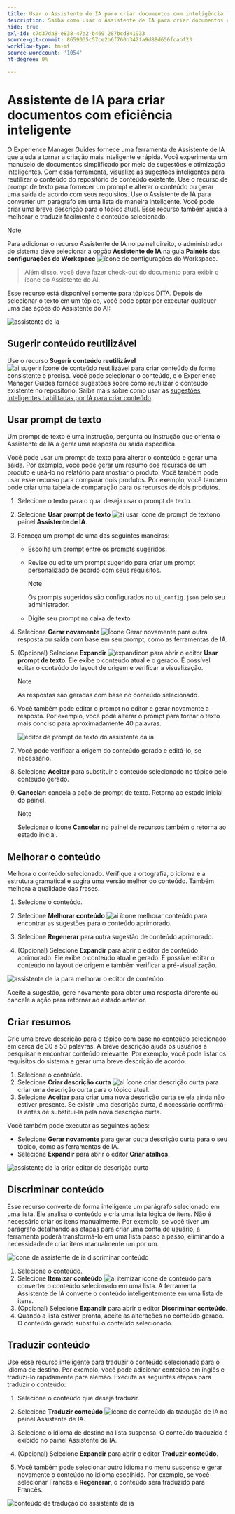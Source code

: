 ```yaml
---
title: Usar o Assistente de IA para criar documentos com inteligência `
description: Saiba como usar o Assistente de IA para criar documentos com eficiência inteligente no Editor da Web.
hide: true
exl-id: c7d37da8-e838-47a2-b469-287bcd841933
source-git-commit: 8659035c57ce2b6f760b342fa9d88d656fcabf23
workflow-type: tm+mt
source-wordcount: '1054'
ht-degree: 0%

---
```


# Assistente de IA para criar documentos com eficiência inteligente

O Experience Manager Guides fornece uma ferramenta de Assistente de IA que ajuda a tornar a criação mais inteligente e rápida. Você experimenta um manuseio de documentos simplificado por meio de sugestões e otimização inteligentes. Com essa ferramenta, visualize as sugestões inteligentes para reutilizar o conteúdo do repositório de conteúdo existente. Use o recurso de prompt de texto para fornecer um prompt e alterar o conteúdo ou gerar uma saída de acordo com seus requisitos. Use o Assistente de IA para converter um parágrafo em uma lista de maneira inteligente. Você pode criar uma breve descrição para o tópico atual. Esse recurso também ajuda a melhorar e traduzir facilmente o conteúdo selecionado.


>[!NOTE]
>
> Para adicionar o recurso Assistente de IA no painel direito, o administrador do sistema deve selecionar a opção **Assistente de IA** na guia **Painéis** das **configurações do Workspace** ![ícone de configurações do Workspace](./images/editor_settings_icon.svg).
> > Além disso, você deve fazer check-out do documento para exibir o ícone do Assistente do AI.

Esse recurso está disponível somente para tópicos DITA. Depois de selecionar o texto em um tópico, você pode optar por executar qualquer uma das ações do Assistente do AI:

![assistente de ia](./images/ai-assistant-panel.png)



## Sugerir conteúdo reutilizável


Use o recurso **Sugerir conteúdo reutilizável** ![ai sugerir ícone de conteúdo reutilizável ](./images/ai-suggest-reusable-content-icon.svg) para criar conteúdo de forma consistente e precisa. Você pode selecionar o conteúdo, e o Experience Manager Guides fornece sugestões sobre como reutilizar o conteúdo existente no repositório.
Saiba mais sobre como usar as [sugestões inteligentes habilitadas por IA para criar conteúdo](authoring-ai-based-smart-suggestions.md).





## Usar prompt de texto


Um prompt de texto é uma instrução, pergunta ou instrução que orienta o Assistente de IA a gerar uma resposta ou saída específica.

Você pode usar um prompt de texto para alterar o conteúdo e gerar uma saída.  Por exemplo, você pode gerar um resumo dos recursos de um produto e usá-lo no relatório para mostrar o produto. Você também pode usar esse recurso para comparar dois produtos. Por exemplo, você também pode criar uma tabela de comparação para os recursos de dois produtos.


1. Selecione o texto para o qual deseja usar o prompt de texto.
1. Selecione **Usar prompt de texto** ![ai usar ícone de prompt de texto](./images/ai-use-text-prompt.svg)no painel **Assistente de IA**.
1. Forneça um prompt de uma das seguintes maneiras:

   - Escolha um prompt entre os prompts sugeridos.
   - Revise ou edite um prompt sugerido para criar um prompt personalizado de acordo com seus requisitos.

     >[!NOTE]
     >
     > Os prompts sugeridos são configurados no `ui_config.json` pelo seu administrador.

   - Digite seu prompt na caixa de texto.


1. Selecione **Gerar novamente** ![Ícone Gerar novamente](./images/refresh-icon.svg) para outra resposta ou saída com base em seu prompt, como as ferramentas de IA.

1. (Opcional) Selecione **Expandir** ![expandicon](./images/expand-icon.svg) para abrir o editor **Usar prompt de texto**. Ele exibe o conteúdo atual e o gerado. É possível editar o conteúdo do layout de origem e verificar a visualização.


   >[!NOTE]
   >
   > As respostas são geradas com base no conteúdo selecionado.



1. Você também pode editar o prompt no editor e gerar novamente a resposta. Por exemplo, você pode alterar o prompt para tornar o texto mais conciso para aproximadamente 40 palavras.

   ![editor de prompt de texto do assistente da ia](./images/ai-assisstant-text-prompt.png)

1. Você pode verificar a origem do conteúdo gerado e editá-lo, se necessário.

1. Selecione **Aceitar** para substituir o conteúdo selecionado no tópico pelo conteúdo gerado.
1. **Cancelar**: cancela a ação de prompt de texto. Retorna ao estado inicial do painel.

   >[!NOTE]
   >
   > Selecionar o ícone **Cancelar** no painel de recursos também o retorna ao estado inicial.

## Melhorar o conteúdo


Melhora o conteúdo selecionado. Verifique a ortografia, o idioma e a estrutura gramatical e sugira uma versão melhor do conteúdo. Também melhora a qualidade das frases.

1. Selecione o conteúdo.
1. Selecione **Melhorar conteúdo** ![ai ícone melhorar conteúdo](./images/ai-improve-icon.svg) para encontrar as sugestões para o conteúdo aprimorado.
1. Selecione **Regenerar** para outra sugestão de conteúdo aprimorado.

1. (Opcional) Selecione **Expandir** para abrir o editor de conteúdo aprimorado. Ele exibe o conteúdo atual e gerado. É possível editar o conteúdo no layout de origem e também verificar a pré-visualização.



![assistente de ia para melhorar o editor de conteúdo](./images/ai-assisstant-improve-content.png)

Aceite a sugestão, gere novamente para obter uma resposta diferente ou cancele a ação para retornar ao estado anterior.





## Criar resumos

Crie uma breve descrição para o tópico com base no conteúdo selecionado em cerca de 30 a 50 palavras. A breve descrição ajuda os usuários a pesquisar e encontrar conteúdo relevante.
Por exemplo, você pode listar os requisitos do sistema e gerar uma breve descrição de acordo.



1. Selecione o conteúdo.
1. Selecione **Criar descrição curta** ![ai ícone criar descrição curta](./images/ai-create-shortdesc-icon.svg) para criar uma descrição curta para o tópico atual.
1. Selecione **Aceitar** para criar uma nova descrição curta se ela ainda não estiver presente. Se existir uma descrição curta, é necessário confirmá-la antes de substituí-la pela nova descrição curta.

Você também pode executar as seguintes ações:

- Selecione **Gerar novamente** para gerar outra descrição curta para o seu tópico, como as ferramentas de IA.
- Selecione **Expandir** para abrir o editor **Criar atalhos**.

![assistente de ia criar editor de descrição curta](./images/ai-assistant-create-short-desc.png)




## Discriminar conteúdo

Esse recurso converte de forma inteligente um parágrafo selecionado em uma lista.  Ele analisa o conteúdo e cria uma lista lógica de itens. Não é necessário criar os itens manualmente. Por exemplo, se você tiver um parágrafo detalhando as etapas para criar uma conta de usuário, a ferramenta poderá transformá-lo em uma lista passo a passo, eliminando a necessidade de criar itens manualmente um por um.

![ícone de assistente de ia discriminar conteúdo](./images/ai-assisstant-itemise-content.png)



1. Selecione o conteúdo.
1. Selecione **Itemizar conteúdo** ![ai itemizar ícone de conteúdo](./images/ai-itemize-icon.svg) para converter o conteúdo selecionado em uma lista.
A ferramenta Assistente de IA converte o conteúdo inteligentemente em uma lista de itens.
1. (Opcional) Selecione **Expandir** para abrir o editor **Discriminar conteúdo**.
1. Quando a lista estiver pronta, aceite as alterações no conteúdo gerado. O conteúdo gerado substitui o conteúdo selecionado.



## Traduzir conteúdo

Use esse recurso inteligente para traduzir o conteúdo selecionado para o idioma de destino. Por exemplo, você pode adicionar conteúdo em inglês e traduzi-lo rapidamente para alemão.
Execute as seguintes etapas para traduzir o conteúdo:

1. Selecione o conteúdo que deseja traduzir.
1. Selecione **Traduzir conteúdo** ![ícone de conteúdo da tradução de IA](./images/ai-translate-content-icon.svg) no painel Assistente de IA.
1. Selecione o idioma de destino na lista suspensa. O conteúdo traduzido é exibido no painel Assistente de IA.

1. (Opcional) Selecione **Expandir** para abrir o editor **Traduzir conteúdo**.
1. Você também pode selecionar outro idioma no menu suspenso e gerar novamente o conteúdo no idioma escolhido. Por exemplo, se você selecionar Francês e **Regenerar**, o conteúdo será traduzido para Francês.

![conteúdo de tradução do assistente de ia](./images/ai-assisstant-translate-content.png)
